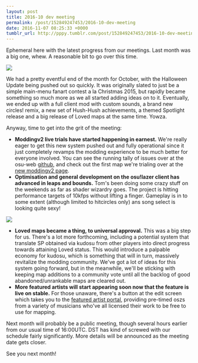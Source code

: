 ```yaml
---
layout: post
title: 2016-10 dev meeting
permalink: /post/152849247453/2016-10-dev-meeting
date: 2016-11-07 08:25:33 +0000
tumblr_url: http://pppy.tumblr.com/post/152849247453/2016-10-dev-meeting
---
```

Ephemeral here with the latest progress from our meetings. Last month was a big one, whew. A reasonable bit to go over this time.

![](https://puu.sh/nqCvm/8e01636194.png)

We had a pretty eventful end of the month for October, with the Halloween Update being pushed out so quickly. It was originally slated to just be a simple main-menu fanart contest a la Christmas 2015, but rapidly became something so much more as we all started adding ideas on to it. Eventually, we ended up with a full client mod with custom sounds, a brand new circles! remix, a new set of Hush-Hush achievements, a themed Spotlight release and a big release of Loved maps at the same time. Yowza.

Anyway, time to get into the grit of the meeting:

* **Moddingv2 live trials have started happening in earnest.** We're really eager to get this new system pushed out and fully operational since it just completely revamps the modding experience to be much better for everyone involved. You can see the running tally of issues over at the osu-web [github](https://github.com/ppy/osu-web/issues/819), and check out the first map we're trialing over at the [new moddingv2 page](http://new.ppy.sh/beatmapsets/485376/discussion#:1035104).
* **Optimisation and general development on the osu!lazer client has advanced in leaps and bounds.** Tom's been doing some crazy stuff on the weekends as far as shader wizardry goes. The project is hitting performance targets of 10kfps without lifting a finger. Gameplay is in to some extent (although limited to hitcircles only) ans song select is looking quite sexy!

![](https://puu.sh/s9kz8/608fad434f.png)

* **Loved maps became a thing, to universal approval.** This was a big step for us. There's a lot more forthcoming, including a potential system that translate SP obtained via kudosu from other players into direct progress towards attaining Loved status. This would introduce a palpable economy for kudosu, which is something that will in turn, massively revitalize the modding community. We've got a lot of ideas for this system going forward, but in the meanwhile, we'll be sticking with keeping map additions to a community vote until all the backlog of good abandoned/unrankable maps are cleared out.
* **More featured artists will start appearing soon now that the feature is live on stable.** For those unaware, there's a button at the edit screen which takes you to the [featured artist portal](https://store.ppy.sh/beatmaps/artists), providing pre-timed oszs from a variety of musicians who've all licensed their work to be free to use for mapping.

Next month will probably be a public meeting, though several hours earlier from our usual time of 16:00UTC. DST has kind of screwed with our schedule fairly significantly. More details will be announced as the meeting date gets closer.

See you next month!
